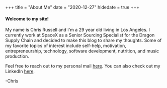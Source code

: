 +++
title = "About Me"
date = "2020-12-27"
hidedate =  true
+++

#### Welcome to my site!  
My name is Chris Russell and I'm a 29 year old living in Los Angeles. I currently work at SpaceX as a Senior Sourcing Specialist for the Dragon Supply Chain and decided to make this blog to share my thoughts. Some of my favorite topics of interest include self-help, motivation, entrepreneurship, technology, software development, nutrition, and music production. 

Feel free to reach out to my personal mail [here](mailto:chris.russell02@gmail.com). You can also check out my LinkedIn [here](https://www.linkedin.com/in/chrisrusselljr/).

-Chris
